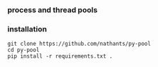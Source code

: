 ### process and thread pools

### installation
```
git clone https://github.com/nathants/py-pool
cd py-pool
pip install -r requirements.txt .
```
